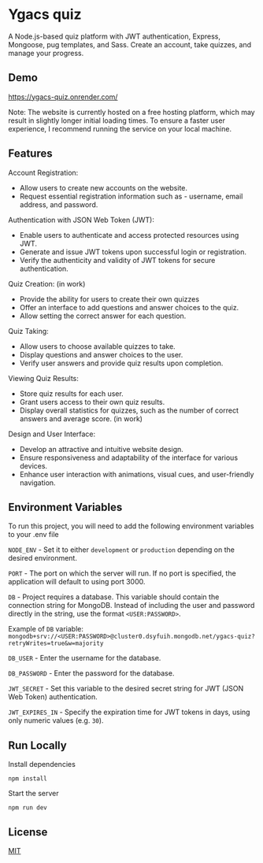 # Ygacs quiz

A Node.js-based quiz platform with JWT authentication, Express, Mongoose, pug templates, and Sass. Create an account, take quizzes, and manage your progress.

## Demo

https://ygacs-quiz.onrender.com/

Note: The website is currently hosted on a free hosting platform, which may result in slightly longer initial loading times. To ensure a faster user experience, I recommend running the service on your local machine.

## Features

Account Registration:

- Allow users to create new accounts on the website.
- Request essential registration information such as - username, email address, and password.

Authentication with JSON Web Token (JWT):

- Enable users to authenticate and access protected resources using JWT.
- Generate and issue JWT tokens upon successful login or registration.
- Verify the authenticity and validity of JWT tokens for secure authentication.

Quiz Creation: (in work)

- Provide the ability for users to create their own quizzes
- Offer an interface to add questions and answer choices to the quiz.
- Allow setting the correct answer for each question.

Quiz Taking:

- Allow users to choose available quizzes to take.
- Display questions and answer choices to the user.
- Verify user answers and provide quiz results upon completion.

Viewing Quiz Results:

- Store quiz results for each user.
- Grant users access to their own quiz results.
- Display overall statistics for quizzes, such as the number of correct answers and average score. (in work)

Design and User Interface:

- Develop an attractive and intuitive website design.
- Ensure responsiveness and adaptability of the interface for various devices.
- Enhance user interaction with animations, visual cues, and user-friendly navigation.

## Environment Variables

To run this project, you will need to add the following environment variables to your .env file

`NODE_ENV` - Set it to either `development` or `production` depending on the desired environment.

`PORT` - The port on which the server will run. If no port is specified, the application will default to using port 3000.

`DB` - Project requires a database. This variable should contain the connection string for MongoDB. Instead of including the user and password directly in the string, use the format `<USER:PASSWORD>`.

Example of `DB` variable:
`mongodb+srv://<USER:PASSWORD>@cluster0.dsyfuih.mongodb.net/ygacs-quiz?retryWrites=true&w=majority`

`DB_USER` - Enter the username for the database.

`DB_PASSWORD` - Enter the password for the database.

`JWT_SECRET` - Set this variable to the desired secret string for JWT (JSON Web Token) authentication.

`JWT_EXPIRES_IN` - Specify the expiration time for JWT tokens in days, using only numeric values (e.g. `30`).

## Run Locally

Install dependencies

```
npm install
```

Start the server

```
npm run dev
```

## License

[MIT](https://choosealicense.com/licenses/mit/)
